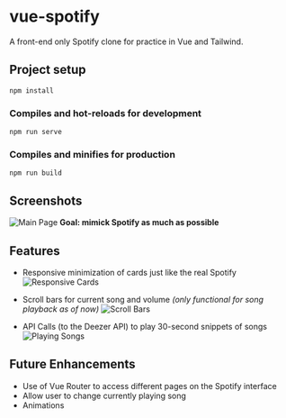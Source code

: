 # vue-spotify

A front-end only Spotify clone for practice in Vue and Tailwind.

## Project setup
```
npm install
```

### Compiles and hot-reloads for development
```
npm run serve
```

### Compiles and minifies for production
```
npm run build
```

## Screenshots

![Main Page](https://i.imgur.com/JF4Gi4I.png)
**Goal: mimick Spotify as much as possible**

## Features

* Responsive minimization of cards just like the real Spotify
![Responsive Cards](https://i.imgur.com/3JkZBy5.gif)

* Scroll bars for current song and volume *(only functional for song playback as of now)*
![Scroll Bars](https://i.imgur.com/xSshzyc.gif)


* API Calls (to the Deezer API) to play 30-second snippets of songs 
![Playing Songs](https://i.imgur.com/6OkElDK.gif)

## Future Enhancements

* Use of Vue Router to access different pages on the Spotify interface
* Allow user to change currently playing song
* Animations 